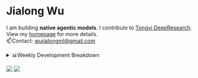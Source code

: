 #  Jialong Wu

I am building **native agentic models**. I contribute to [Tongyi DeepResearch](https://github.com/Alibaba-NLP/DeepResearch).<br>
View my [homepage](https://callanwu.github.io/) for more details. <br>
📫Contact: wujialongml@gmail.com

<details><summary>📊Weekly Development Breakdown</summary>

<!--START_SECTION:waka-->

```txt
From: 06 October 2025 - To: 13 October 2025

Total Time: 5 hrs 25 mins

Python     2 hrs 42 mins   ████████████▒░░░░░░░░░░░░   49.97 %
JSON       2 hrs           █████████▒░░░░░░░░░░░░░░░   36.97 %
Markdown   41 mins         ███▒░░░░░░░░░░░░░░░░░░░░░   12.74 %
YAML       0 secs          ░░░░░░░░░░░░░░░░░░░░░░░░░   00.30 %
Docker     0 secs          ░░░░░░░░░░░░░░░░░░░░░░░░░   00.01 %
```

<!--END_SECTION:waka-->

[![wakatime](https://wakatime.com/badge/user/c6720b29-9431-4a60-bc9d-e1fb2b6bd65f.svg)](https://wakatime.com/@c6720b29-9431-4a60-bc9d-e1fb2b6bd65f)
</details>

[![](https://img.shields.io/badge/Google%20Scholar-4385FE.svg?&color=d6d6d6&style=flat-square&logo=google-scholar)](https://scholar.google.com/citations?user=6eg2m4YAAAAJ)
![](https://komarev.com/ghpvc/?username=callanwu)
